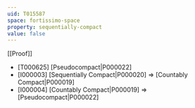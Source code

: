 ```yaml
---
uid: T015587
space: fortissimo-space
property: sequentially-compact
value: false
---
```

[[Proof]]

* [T000625] [Pseudocompact|P000022]
* [I000003] [Sequentially Compact|P000020] => [Countably Compact|P000019]
* [I000004] [Countably Compact|P000019] => [Pseudocompact|P000022]

